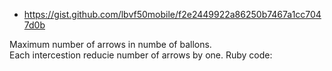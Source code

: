 - https://gist.github.com/lbvf50mobile/f2e2449922a86250b7467a1cc7047d0b

Maximum number of arrows in numbe of ballons.  
Each intercestion reducie number of arrows by one. 
Ruby code:
```Ruby
```
